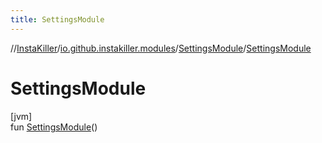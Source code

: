 ```yaml
---
title: SettingsModule
---
```

//[InstaKiller](../../../index.html)/[io.github.instakiller.modules](../index.html)/[SettingsModule](index.html)/[SettingsModule](-settings-module.html)



# SettingsModule



[jvm]\
fun [SettingsModule](-settings-module.html)()




